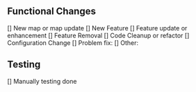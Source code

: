 
<!-- 
  Commit comment above summarizing the update.  If multiple commits please 
  summarize the change above. Commit comments should include an overview of
  the updates and the goal and reasoning behind the update.
  Code standards and PR guidelines can be found at:
  - https://github.com/triplea-game/triplea/wiki/Contribution-Guidelines
  - https://github.com/triplea-game/triplea/wiki/Code-Reviews
--> 


## Functional Changes
<!-- Put an X next any that apply -->
[] New map or map update
[] New Feature
[] Feature update or enhancement
[] Feature Removal
[] Code Cleanup or refactor
[] Configuration Change
[] Problem fix:  <!-- Link to bug issue or forum post here -->
[] Other:   <!-- Please specify -->


## Testing
<!--
  Place an X below if applies. Manual testing is a crutch for us, 
  we would prefer to rely on automated testing.
-->

[] Manually testing done

<!-- If manually tested, summarize the testing done below this line. -->


<!-- If there are UI updates, uncomment and include screenshots below -->
<!--
## Screens Shots

### Before

### After
-->


<!-- 
  Uncomment the below and add any additional details that would be helpful for reviewers.
-->
<!--
## Additional Review Notes
-->

